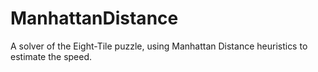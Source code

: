 # ManhattanDistance
A solver of the Eight-Tile puzzle, using Manhattan Distance heuristics to estimate the speed.
